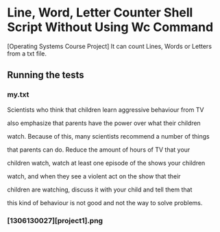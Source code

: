 # Line, Word, Letter Counter Shell Script Without Using Wc Command
[Operating Systems Course Project] It can count Lines, Words or Letters from a txt file.

## Running the tests

### my.txt

Scientists who think that children learn aggressive behaviour from TV

also emphasize that parents have the power over what their children

watch. Because of this, many scientists recommend a number of things

that parents can do. Reduce the amount of hours of TV that your

children watch, watch at least one episode of the shows your children

watch, and when they see a violent act on the show that their

children are watching, discuss it with your child and tell them that

this kind of behaviour is not good and not the way to solve problems.

### [1306130027][project1].png

